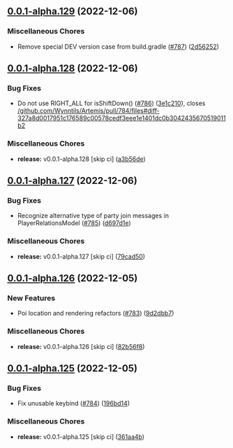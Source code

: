 ## [0.0.1-alpha.129](https://github.com/Wynntils/Artemis/compare/v0.0.1-alpha.128...v0.0.1-alpha.129) (2022-12-06)


### Miscellaneous Chores

* Remove special DEV version case from build.gradle ([#787](https://github.com/Wynntils/Artemis/issues/787)) ([2d56252](https://github.com/Wynntils/Artemis/commit/2d562529f55d4f05edf3fe31f6a91d5b7d82a2d7))

## [0.0.1-alpha.128](https://github.com/Wynntils/Artemis/compare/v0.0.1-alpha.127...v0.0.1-alpha.128) (2022-12-06)


### Bug Fixes

* Do not use RIGHT_ALL for isShiftDown() ([#786](https://github.com/Wynntils/Artemis/issues/786)) ([3e1c210](https://github.com/Wynntils/Artemis/commit/3e1c210f3c0f802fe178e23d78527013f9bef560)), closes [/github.com/Wynntils/Artemis/pull/784/files#diff-327a8d0017951c176589c00578cedf3eee1e1401dc0b3042435670519011b2](https://github.com/Wynntils//github.com/Wynntils/Artemis/pull/784/files/issues/diff-327a8d0017951c176589c00578cedf3eee1e1401dc0b3042435670519011b2)


### Miscellaneous Chores

* **release:** v0.0.1-alpha.128 [skip ci] ([a3b56de](https://github.com/Wynntils/Artemis/commit/a3b56de2d1fb1f059449744b486a9c124458ec09))

## [0.0.1-alpha.127](https://github.com/Wynntils/Artemis/compare/v0.0.1-alpha.126...v0.0.1-alpha.127) (2022-12-06)


### Bug Fixes

* Recognize alternative type of party join messages in PlayerRelationsModel ([#785](https://github.com/Wynntils/Artemis/issues/785)) ([d697d1e](https://github.com/Wynntils/Artemis/commit/d697d1e060d5b17968c4f72f4370b3619f8d3fe0))


### Miscellaneous Chores

* **release:** v0.0.1-alpha.127 [skip ci] ([79cad50](https://github.com/Wynntils/Artemis/commit/79cad507afb60ed5eab9d16ca0286a3b17021ff3))

## [0.0.1-alpha.126](https://github.com/Wynntils/Artemis/compare/v0.0.1-alpha.125...v0.0.1-alpha.126) (2022-12-05)


### New Features

* Poi location and rendering refactors ([#783](https://github.com/Wynntils/Artemis/issues/783)) ([9d2dbb7](https://github.com/Wynntils/Artemis/commit/9d2dbb7c216fc8690562b2db1109ab4299f330d9))


### Miscellaneous Chores

* **release:** v0.0.1-alpha.126 [skip ci] ([82b56f8](https://github.com/Wynntils/Artemis/commit/82b56f8001de1f7e7da528beb9711ddbe0243fa1))

## [0.0.1-alpha.125](https://github.com/Wynntils/Artemis/compare/v0.0.1-alpha.124...v0.0.1-alpha.125) (2022-12-05)


### Bug Fixes

* Fix unusable keybind ([#784](https://github.com/Wynntils/Artemis/issues/784)) ([196bd14](https://github.com/Wynntils/Artemis/commit/196bd148846499b11249036e77dda9b3d19f0e79))


### Miscellaneous Chores

* **release:** v0.0.1-alpha.125 [skip ci] ([361aa4b](https://github.com/Wynntils/Artemis/commit/361aa4b40785a116c01a9e91412934596c9bc52d))

